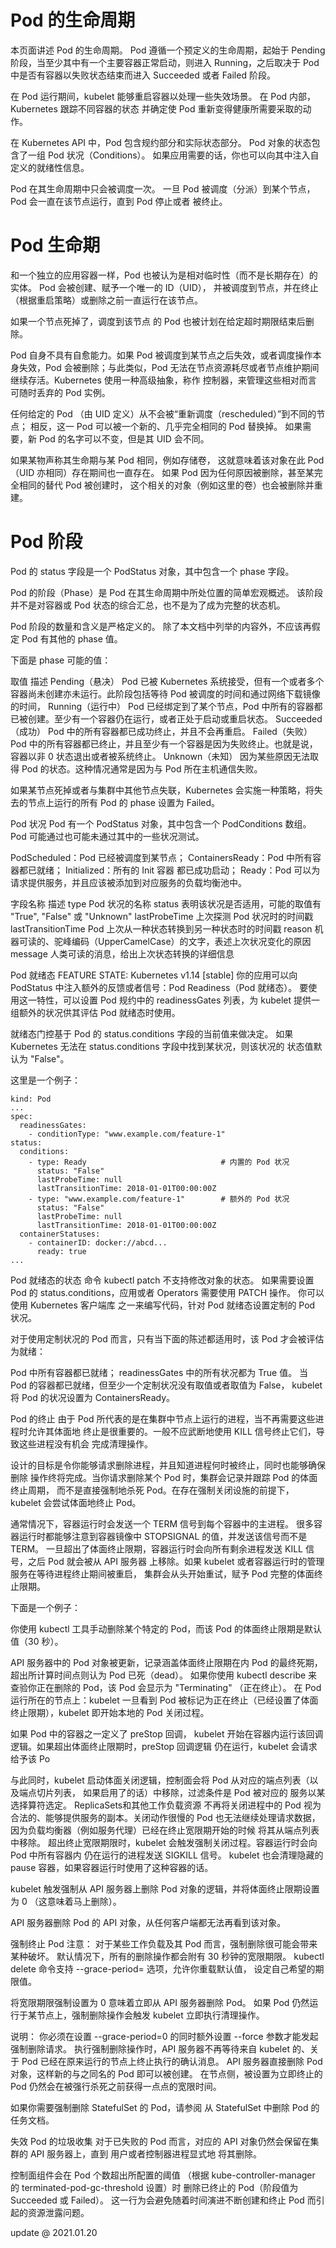 # Pod 的生命周期
本页面讲述 Pod 的生命周期。 Pod 遵循一个预定义的生命周期，起始于 Pending 阶段，当至少其中有一个主要容器正常启动，则进入 Running，之后取决于 Pod 中是否有容器以失败状态结束而进入 Succeeded 或者 Failed 阶段。

在 Pod 运行期间，kubelet 能够重启容器以处理一些失效场景。 在 Pod 内部，Kubernetes 跟踪不同容器的状态 并确定使 Pod 重新变得健康所需要采取的动作。

在 Kubernetes API 中，Pod 包含规约部分和实际状态部分。 Pod 对象的状态包含了一组 Pod 状况（Conditions）。 如果应用需要的话，你也可以向其中注入自定义的就绪性信息。

Pod 在其生命周期中只会被调度一次。 一旦 Pod 被调度（分派）到某个节点，Pod 会一直在该节点运行，直到 Pod 停止或者 被终止。

# Pod 生命期
和一个独立的应用容器一样，Pod 也被认为是相对临时性（而不是长期存在）的实体。 Pod 会被创建、赋予一个唯一的 ID（UID）， 并被调度到节点，并在终止（根据重启策略）或删除之前一直运行在该节点。

如果一个节点死掉了，调度到该节点 的 Pod 也被计划在给定超时期限结束后删除。

Pod 自身不具有自愈能力。如果 Pod 被调度到某节点之后失效，或者调度操作本身失效，Pod 会被删除；与此类似，Pod 无法在节点资源耗尽或者节点维护期间继续存活。Kubernetes 使用一种高级抽象，称作 控制器，来管理这些相对而言 可随时丢弃的 Pod 实例。

任何给定的 Pod （由 UID 定义）从不会被“重新调度（rescheduled）”到不同的节点； 相反，这一 Pod 可以被一个新的、几乎完全相同的 Pod 替换掉。 如果需要，新 Pod 的名字可以不变，但是其 UID 会不同。

如果某物声称其生命期与某 Pod 相同，例如存储卷， 这就意味着该对象在此 Pod （UID 亦相同）存在期间也一直存在。 如果 Pod 因为任何原因被删除，甚至某完全相同的替代 Pod 被创建时， 这个相关的对象（例如这里的卷）也会被删除并重建。


# Pod 阶段
Pod 的 status 字段是一个 PodStatus 对象，其中包含一个 phase 字段。

Pod 的阶段（Phase）是 Pod 在其生命周期中所处位置的简单宏观概述。 该阶段并不是对容器或 Pod 状态的综合汇总，也不是为了成为完整的状态机。

Pod 阶段的数量和含义是严格定义的。 除了本文档中列举的内容外，不应该再假定 Pod 有其他的 phase 值。

下面是 phase 可能的值：

取值	描述
Pending（悬决）	Pod 已被 Kubernetes 系统接受，但有一个或者多个容器尚未创建亦未运行。此阶段包括等待 Pod 被调度的时间和通过网络下载镜像的时间，
Running（运行中）	Pod 已经绑定到了某个节点，Pod 中所有的容器都已被创建。至少有一个容器仍在运行，或者正处于启动或重启状态。
Succeeded（成功）	Pod 中的所有容器都已成功终止，并且不会再重启。
Failed（失败）	Pod 中的所有容器都已终止，并且至少有一个容器是因为失败终止。也就是说，容器以非 0 状态退出或者被系统终止。
Unknown（未知）	因为某些原因无法取得 Pod 的状态。这种情况通常是因为与 Pod 所在主机通信失败。

如果某节点死掉或者与集群中其他节点失联，Kubernetes 会实施一种策略，将失去的节点上运行的所有 Pod 的 phase 设置为 Failed。

Pod 状况
Pod 有一个 PodStatus 对象，其中包含一个 PodConditions 数组。Pod 可能通过也可能未通过其中的一些状况测试。

PodScheduled：Pod 已经被调度到某节点；
ContainersReady：Pod 中所有容器都已就绪；
Initialized：所有的 Init 容器 都已成功启动；
Ready：Pod 可以为请求提供服务，并且应该被添加到对应服务的负载均衡池中。

字段名称	描述
type	Pod 状况的名称
status	表明该状况是否适用，可能的取值有 "True", "False" 或 "Unknown"
lastProbeTime	上次探测 Pod 状况时的时间戳
lastTransitionTime	Pod 上次从一种状态转换到另一种状态时的时间戳
reason	机器可读的、驼峰编码（UpperCamelCase）的文字，表述上次状况变化的原因
message	人类可读的消息，给出上次状态转换的详细信息

Pod 就绪态
FEATURE STATE: Kubernetes v1.14 [stable]
你的应用可以向 PodStatus 中注入额外的反馈或者信号：Pod Readiness（Pod 就绪态）。 要使用这一特性，可以设置 Pod 规约中的 readinessGates 列表，为 kubelet 提供一组额外的状况供其评估 Pod 就绪态时使用。

就绪态门控基于 Pod 的 status.conditions 字段的当前值来做决定。 如果 Kubernetes 无法在 status.conditions 字段中找到某状况，则该状况的 状态值默认为 "False"。

这里是一个例子：

```
kind: Pod
...
spec:
  readinessGates:
    - conditionType: "www.example.com/feature-1"
status:
  conditions:
    - type: Ready                              # 内置的 Pod 状况
      status: "False"
      lastProbeTime: null
      lastTransitionTime: 2018-01-01T00:00:00Z
    - type: "www.example.com/feature-1"        # 额外的 Pod 状况
      status: "False"
      lastProbeTime: null
      lastTransitionTime: 2018-01-01T00:00:00Z
  containerStatuses:
    - containerID: docker://abcd...
      ready: true
...

```


Pod 就绪态的状态
命令 kubectl patch 不支持修改对象的状态。 如果需要设置 Pod 的 status.conditions，应用或者 Operators 需要使用 PATCH 操作。 你可以使用 Kubernetes 客户端库 之一来编写代码，针对 Pod 就绪态设置定制的 Pod 状况。

对于使用定制状况的 Pod 而言，只有当下面的陈述都适用时，该 Pod 才会被评估为就绪：

Pod 中所有容器都已就绪；
readinessGates 中的所有状况都为 True 值。
当 Pod 的容器都已就绪，但至少一个定制状况没有取值或者取值为 False， kubelet 将 Pod 的状况设置为 ContainersReady。

Pod 的终止
由于 Pod 所代表的是在集群中节点上运行的进程，当不再需要这些进程时允许其体面地 终止是很重要的。一般不应武断地使用 KILL 信号终止它们，导致这些进程没有机会 完成清理操作。

设计的目标是令你能够请求删除进程，并且知道进程何时被终止，同时也能够确保删除 操作终将完成。当你请求删除某个 Pod 时，集群会记录并跟踪 Pod 的体面终止周期， 而不是直接强制地杀死 Pod。在存在强制关闭设施的前提下， kubelet 会尝试体面地终止 Pod。

通常情况下，容器运行时会发送一个 TERM 信号到每个容器中的主进程。 很多容器运行时都能够注意到容器镜像中 STOPSIGNAL 的值，并发送该信号而不是 TERM。 一旦超出了体面终止限期，容器运行时会向所有剩余进程发送 KILL 信号，之后 Pod 就会被从 API 服务器 上移除。如果 kubelet 或者容器运行时的管理服务在等待进程终止期间被重启， 集群会从头开始重试，赋予 Pod 完整的体面终止限期。

下面是一个例子：

你使用 kubectl 工具手动删除某个特定的 Pod，而该 Pod 的体面终止限期是默认值（30 秒）。

API 服务器中的 Pod 对象被更新，记录涵盖体面终止限期在内 Pod 的最终死期，超出所计算时间点则认为 Pod 已死（dead）。 如果你使用 kubectl describe 来查验你正在删除的 Pod，该 Pod 会显示为 "Terminating" （正在终止）。 在 Pod 运行所在的节点上：kubelet 一旦看到 Pod 被标记为正在终止（已经设置了体面终止限期），kubelet 即开始本地的 Pod 关闭过程。

如果 Pod 中的容器之一定义了 preStop 回调， kubelet 开始在容器内运行该回调逻辑。如果超出体面终止限期时，preStop 回调逻辑 仍在运行，kubelet 会请求给予该 Po



与此同时，kubelet 启动体面关闭逻辑，控制面会将 Pod 从对应的端点列表（以及端点切片列表， 如果启用了的话）中移除，过滤条件是 Pod 被对应的 服务以某 选择算符选定。 ReplicaSets和其他工作负载资源 不再将关闭进程中的 Pod 视为合法的、能够提供服务的副本。关闭动作很慢的 Pod 也无法继续处理请求数据，因为负载均衡器（例如服务代理）已经在终止宽限期开始的时候 将其从端点列表中移除。
超出终止宽限期限时，kubelet 会触发强制关闭过程。容器运行时会向 Pod 中所有容器内 仍在运行的进程发送 SIGKILL 信号。 kubelet 也会清理隐藏的 pause 容器，如果容器运行时使用了这种容器的话。

kubelet 触发强制从 API 服务器上删除 Pod 对象的逻辑，并将体面终止限期设置为 0 （这意味着马上删除）。

API 服务器删除 Pod 的 API 对象，从任何客户端都无法再看到该对象。

强制终止 Pod
注意： 对于某些工作负载及其 Pod 而言，强制删除很可能会带来某种破坏。
默认情况下，所有的删除操作都会附有 30 秒钟的宽限期限。 kubectl delete 命令支持 --grace-period=<seconds> 选项，允许你重载默认值， 设定自己希望的期限值。

将宽限期限强制设置为 0 意味着立即从 API 服务器删除 Pod。 如果 Pod 仍然运行于某节点上，强制删除操作会触发 kubelet 立即执行清理操作。

说明： 你必须在设置 --grace-period=0 的同时额外设置 --force 参数才能发起强制删除请求。
执行强制删除操作时，API 服务器不再等待来自 kubelet 的、关于 Pod 已经在原来运行的节点上终止执行的确认消息。 API 服务器直接删除 Pod 对象，这样新的与之同名的 Pod 即可以被创建。 在节点侧，被设置为立即终止的 Pod 仍然会在被强行杀死之前获得一点点的宽限时间。

如果你需要强制删除 StatefulSet 的 Pod，请参阅 从 StatefulSet 中删除 Pod 的任务文档。

失效 Pod 的垃圾收集
对于已失败的 Pod 而言，对应的 API 对象仍然会保留在集群的 API 服务器上，直到 用户或者控制器进程显式地 将其删除。

控制面组件会在 Pod 个数超出所配置的阈值 （根据 kube-controller-manager 的 terminated-pod-gc-threshold 设置）时 删除已终止的 Pod（阶段值为 Succeeded 或 Failed）。 这一行为会避免随着时间演进不断创建和终止 Pod 而引起的资源泄露问题。



update @ 2021.01.20